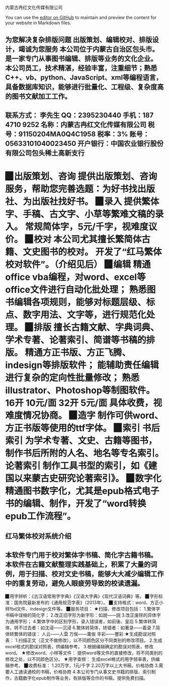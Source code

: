 内蒙古冉红文化传媒有限公司

You can use the [editor on GitHub](https://github.com/ranhongwenhua/ranhongwenhua.github.io/edit/master/index.md) to maintain and preview the content for your website in Markdown files.

为您解决复杂排版问题
出版策划、编辑校对、排版设计，竭诚为您服务
本公司位于内蒙古自治区包头市。是一家专门从事图书编辑、排版等业务的文化企业。
本公司员工，技术精湛，经验丰富，注重细节；熟悉C++、vb、python、JavaScript、xml等编程语言，具备数据库知识，能够进行批量化、工程级、复杂度高的图书文献加工工作。
----------------------------------
联系方式：
李先生
QQ：2395230440
手机：187 4710 9252
名称：内蒙古冉红文化传媒有限公司
税号：91150204MA0Q4C1958
税率：3%
账号：05633101040023450
开户银行：中国农业银行股份有限公司包头稀土高新支行
--------------------------------------------------------------------------------------------

▉出版策划、咨询
提供出版策划、咨询服务，帮助您完善选题：为好书找出版社、为出版社找好书。
▉录入
提供繁体字、手稿、古文字、小草等繁难文稿的录入。
常规简体字，5元/千字，视难度议价。
▉校对
本公司尤其擅长繁简体古籍、文史图书的校对。
开发了“红马繁体校对软件”。（介绍见后）
▉编辑
精通office vba编程，对word、excel等office文件进行自动化批处理；
熟悉图书编辑各项规则，能够对标题层级、标点、数字用法、文字等，进行规范化处理。
▉排版
擅长古籍文献、字典词典、学术专著、论著索引、简谱等书稿的排版。
精通方正书版、方正飞腾、indesign等排版软件；
能辅助责任编辑进行复杂的定向性批量修改；
熟悉illustrator、Photoshop等制图软件。
16开 10元/面
32开 5元/面
具体收费，视难度情况协商。
▉造字
制作可供word、方正书版等使用的ttf字体。
▉索引
书后索引
为学术专著、文史、古籍等图书，制作书后所附的人名、地名等专名索引。
论著索引
制作工具书型的索引，如《建国以来蒙古史研究论著索引》。
▉数字化
精通图书数字化，尤其是epub格式电子书的编辑、制作，开发了“word转换epub工作流程”。
===============================================================================
红马繁体校对系统介绍
-----------------------------------------------------------------------------------
本软件专门用于校对繁体字书稿、简化字古籍书稿。
本软件在古籍文献整理实践基础上，积累了大量的词例，用于扫描、校对文史书稿，能够大大减少编辑工作中的重复劳动，避免人眼疲劳导致的校读遗漏。
-----------------------------------------------------------------------------------
▉用字辨析：《古汉语常用字字典》《汉语大字典》《现代汉语词典》等。
▉字形标准：国务院最新发布的《通用规范字表》（2013年）。
▉支持格式：word、方正小样fbd文件、indesign文件等。
▉服务项目：
★扫描、修改项目包括：
1.繁体字书稿中误植的简化字；
2.改正旧字形为新字形：如說——説
3.改正废除的异体字为通用字形；
4.繁体字中的区别字形，录入错误者，如前後、皇后
5.繁体转简体，转不过去者：如沈浸——沉浸
6.繁体转简体，转错者：如著录——着录
7.简体转繁体的错误：
人云——人雲
万俟——萬俟
丰彩——豐彩
★生成勘误对照表：
1.扫描正文（正文不做修改），以不同颜色区分不同类别的修改项目。
2.生成excel格式的勘误对照表，供编辑参考。
3.根据编辑确定的勘误对照表，修改word。
★修改word、小样等文件：
提供word等文件的直接修改，将不同类别的修改之处，以不同颜色区分。
★用字查频：
生成excel格式的用字频率表，供编辑参考。
▉收费标准：
1.20万字，1元/千字
2.20万字以上大书稿，价格协商
3.需要人工通读通校的书稿，价格协商
4.本公司专门从事文史书籍的排版、索引制作，古籍数字化epub制作等业务，有排版等合作的书稿，提供免费扫描。


